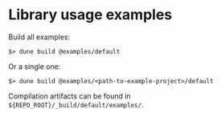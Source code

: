 # Library usage examples

Build all examples:
```
$> dune build @examples/default
```

Or a single one:
```
$> dune build @examples/<path-to-example-project>/default
```

Compilation artifacts can be found in `${REPO_ROOT}/_build/default/examples/`.
